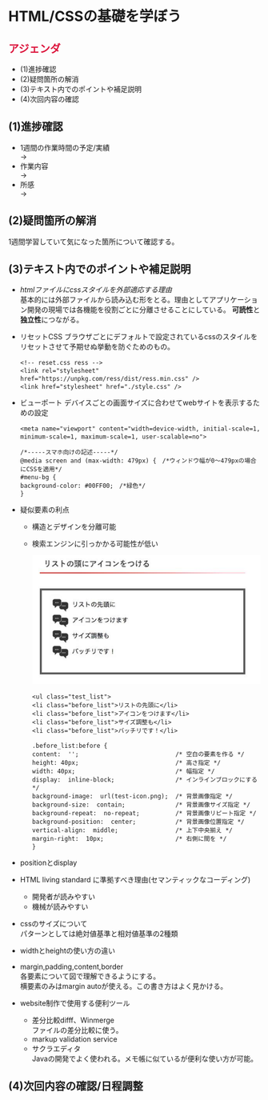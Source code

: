 # HTML/CSSの基礎を学ぼう
## <font color="crimson">アジェンダ</font>
- (1)進捗確認
- (2)疑問箇所の解消
- (3)テキスト内でのポイントや補足説明
- (4)次回内容の確認

## (1)進捗確認
- 1週間の作業時間の予定/実績<br>
→<br>
- 作業内容<br>
→<br>
- 所感<br>
→<br>

## (2)疑問箇所の解消
1週間学習していて気になった箇所について確認する。




## (3)テキスト内でのポイントや補足説明
- _htmlファイルにcssスタイルを外部適応する理由_<br>
基本的には外部ファイルから読み込む形をとる。理由としてアプリケーション開発の現場では各機能を役割ごとに分離させることにしている。
**可読性**と**独立性**につながる。
- リセットCSS
  ブラウザごとにデフォルトで設定されているcssのスタイルをリセットさせて予期せぬ挙動を防ぐためのもの。
  ```
  <!-- reset.css ress -->
  <link rel="stylesheet" href="https://unpkg.com/ress/dist/ress.min.css" />
  <link href="stylesheet" href="./style.css" />
  ```
 
- ビューポート
  デバイスごとの画面サイズに合わせてwebサイトを表示するための設定
  ```
  <meta name="viewport" content="width=device-width, initial-scale=1, minimum-scale=1, maximum-scale=1, user-scalable=no">
  ```
  ```
  /*-----スマホ向けの記述-----*/
  @media screen and (max-width: 479px) {　/*ウィンドウ幅が0～479pxの場合にCSSを適用*/
  #menu-bg {
  background-color: #00FF00;　/*緑色*/
  }
  ```
- 疑似要素の利点
  - 構造とデザインを分離可能
  - 検索エンジンに引っかかる可能性が低い
    
    <img src="./test_icon.jpg">
    
    ```
    <ul class="test_list">
    <li class="before_list">リストの先頭に</li>
    <li class="before_list">アイコンをつけます</li>
    <li class="before_list">サイズ調整も</li>
    <li class="before_list">バッチリです！</li>
    ```
    ```
    .before_list:before {
    content:  '';                           /* 空白の要素を作る */
    height: 40px;                           /* 高さ指定 */
    width: 40px;                            /* 幅指定 */
    display:  inline-block;                 /* インラインブロックにする */
    background-image:  url(test-icon.png);  /* 背景画像指定 */
    background-size:  contain;              /* 背景画像サイズ指定 */
    background-repeat:  no-repeat;          /* 背景画像リピート指定 */
    background-position:  center;           /* 背景画像位置指定 */
    vertical-align:  middle;                /* 上下中央揃え */
    margin-right:  10px;                    /* 右側に間を */
    }
    ```

- positionとdisplay
- HTML living standard に準拠すべき理由(セマンティックなコーディング)
  - 開発者が読みやすい
  - 機械が読みやすい
- cssのサイズについて<br>
 パターンとしては絶対値基準と相対値基準の2種類
- widthとheightの使い方の違い
- margin,padding,content,border<br>
 各要素について図で理解できるようにする。<br>
 横要素のみはmargin autoが使える。この書き方はよく見かける。
- website制作で使用する便利ツール
  - 差分比較difff、Winmerge<br>
    ファイルの差分比較に使う。
  - markup validation service
  - サクラエディタ<br>
    Javaの開発でよく使われる。メモ帳に似ているが便利な使い方が可能。

## (4)次回内容の確認/日程調整










